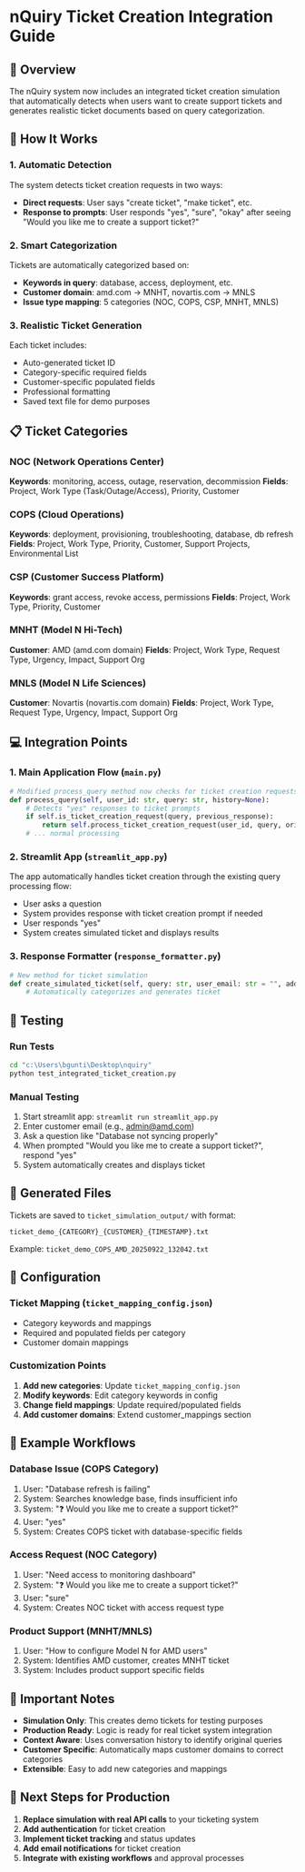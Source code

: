 # nQuiry Ticket Creation Integration Guide

## 🎫 Overview

The nQuiry system now includes an integrated ticket creation simulation that automatically detects when users want to create support tickets and generates realistic ticket documents based on query categorization.

## 🚀 How It Works

### 1. **Automatic Detection**
The system detects ticket creation requests in two ways:
- **Direct requests**: User says "create ticket", "make ticket", etc.
- **Response to prompts**: User responds "yes", "sure", "okay" after seeing "Would you like me to create a support ticket?"

### 2. **Smart Categorization**
Tickets are automatically categorized based on:
- **Keywords in query**: database, access, deployment, etc.
- **Customer domain**: amd.com → MNHT, novartis.com → MNLS
- **Issue type mapping**: 5 categories (NOC, COPS, CSP, MNHT, MNLS)

### 3. **Realistic Ticket Generation**
Each ticket includes:
- Auto-generated ticket ID
- Category-specific required fields
- Customer-specific populated fields
- Professional formatting
- Saved text file for demo purposes

## 📋 Ticket Categories

### NOC (Network Operations Center)
**Keywords**: monitoring, access, outage, reservation, decommission
**Fields**: Project, Work Type (Task/Outage/Access), Priority, Customer

### COPS (Cloud Operations)
**Keywords**: deployment, provisioning, troubleshooting, database, db refresh
**Fields**: Project, Work Type, Priority, Customer, Support Projects, Environmental List

### CSP (Customer Success Platform)
**Keywords**: grant access, revoke access, permissions
**Fields**: Project, Work Type, Priority, Customer

### MNHT (Model N Hi-Tech)
**Customer**: AMD (amd.com domain)
**Fields**: Project, Work Type, Request Type, Urgency, Impact, Support Org

### MNLS (Model N Life Sciences)
**Customer**: Novartis (novartis.com domain)
**Fields**: Project, Work Type, Request Type, Urgency, Impact, Support Org

## 💻 Integration Points

### 1. **Main Application Flow** (`main.py`)
```python
# Modified process_query method now checks for ticket creation requests
def process_query(self, user_id: str, query: str, history=None):
    # Detects "yes" responses to ticket prompts
    if self.is_ticket_creation_request(query, previous_response):
        return self.process_ticket_creation_request(user_id, query, original_query)
    # ... normal processing
```

### 2. **Streamlit App** (`streamlit_app.py`)
The app automatically handles ticket creation through the existing query processing flow:
- User asks a question
- System provides response with ticket creation prompt if needed
- User responds "yes"
- System creates simulated ticket and displays results

### 3. **Response Formatter** (`response_formatter.py`)
```python
# New method for ticket simulation
def create_simulated_ticket(self, query: str, user_email: str = "", additional_description: str = ""):
    # Automatically categorizes and generates ticket
```

## 🧪 Testing

### Run Tests
```bash
cd "c:\Users\bgunti\Desktop\nquiry"
python test_integrated_ticket_creation.py
```

### Manual Testing
1. Start streamlit app: `streamlit run streamlit_app.py`
2. Enter customer email (e.g., admin@amd.com)
3. Ask a question like "Database not syncing properly"
4. When prompted "Would you like me to create a support ticket?", respond "yes"
5. System automatically creates and displays ticket

## 📁 Generated Files

Tickets are saved to `ticket_simulation_output/` with format:
```
ticket_demo_{CATEGORY}_{CUSTOMER}_{TIMESTAMP}.txt
```

Example: `ticket_demo_COPS_AMD_20250922_132042.txt`

## 🔧 Configuration

### Ticket Mapping (`ticket_mapping_config.json`)
- Category keywords and mappings
- Required and populated fields per category
- Customer domain mappings

### Customization Points
1. **Add new categories**: Update `ticket_mapping_config.json`
2. **Modify keywords**: Edit category keywords in config
3. **Change field mappings**: Update required/populated fields
4. **Add customer domains**: Extend customer_mappings section

## 🎯 Example Workflows

### Database Issue (COPS Category)
1. User: "Database refresh is failing"
2. System: Searches knowledge base, finds insufficient info
3. System: "❓ Would you like me to create a support ticket?"
4. User: "yes"
5. System: Creates COPS ticket with database-specific fields

### Access Request (NOC Category)
1. User: "Need access to monitoring dashboard"
2. System: "❓ Would you like me to create a support ticket?"
3. User: "sure"
4. System: Creates NOC ticket with access request type

### Product Support (MNHT/MNLS)
1. User: "How to configure Model N for AMD users"
2. System: Identifies AMD customer, creates MNHT ticket
3. System: Includes product support specific fields

## 🚨 Important Notes

- **Simulation Only**: This creates demo tickets for testing purposes
- **Production Ready**: Logic is ready for real ticket system integration
- **Context Aware**: Uses conversation history to identify original queries
- **Customer Specific**: Automatically maps customer domains to correct categories
- **Extensible**: Easy to add new categories and mappings

## 🔄 Next Steps for Production

1. **Replace simulation with real API calls** to your ticketing system
2. **Add authentication** for ticket creation
3. **Implement ticket tracking** and status updates
4. **Add email notifications** for ticket creation
5. **Integrate with existing workflows** and approval processes